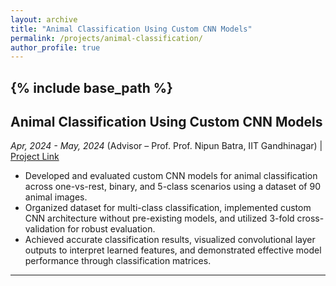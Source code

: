 ```yaml
---
layout: archive
title: "Animal Classification Using Custom CNN Models"
permalink: /projects/animal-classification/
author_profile: true
---
```


{% include base_path %}
-----

## Animal Classification Using Custom CNN Models
_Apr, 2024 - May, 2024_
(Advisor – Prof. Prof. Nipun Batra, IIT Gandhinagar) | [Project Link](#)

- Developed and evaluated custom CNN models for animal classification across one-vs-rest, binary, and 5-class scenarios using a dataset of 90 animal images.
- Organized dataset for multi-class classification, implemented custom CNN architecture without pre-existing models, and utilized 3-fold cross-validation for robust evaluation.
- Achieved accurate classification results, visualized convolutional layer outputs to interpret learned features, and demonstrated effective model performance through classification matrices.

---

